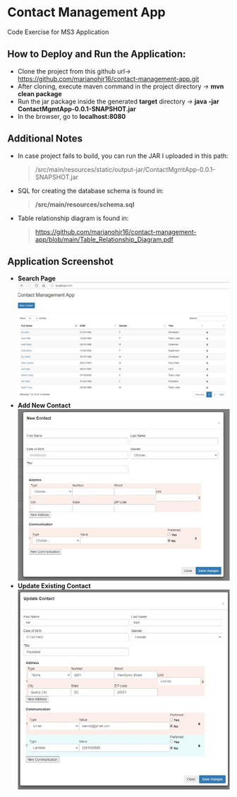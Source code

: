 # Contact Management App
Code Exercise for MS3 Application

## How to Deploy and Run the Application:
 - Clone the project from this github url-> https://github.com/marianohjr16/contact-management-app.git
 - After cloning, execute maven command in the project directory -> **mvn clean package**
 - Run the jar package inside the generated **target** directory -> **java -jar ContactMgmtApp-0.0.1-SNAPSHOT.jar**
 - In the browser, go to **localhost:8080**

## Additional Notes
  - In case project fails to build, you can run the JAR I uploaded in this path:
    > /src/main/resources/static/output-jar/ContactMgmtApp-0.0.1-SNAPSHOT.jar
  - SQL for creating the database schema is found in:
    > <strong>/src/main/resources/schema.sql</strong>
  - Table relationship diagram is found in:
    > https://github.com/marianohjr16/contact-management-app/blob/main/Table_Relationship_Diagram.pdf
 
## Application Screenshot
  - <strong>Search Page</strong>
 ![Search Page](https://raw.githubusercontent.com/marianohjr16/contact-management-app/main/src/main/resources/static/md-img/searchpage.JPG)
 - <strong>Add New Contact</strong>
 ![New Contact](https://raw.githubusercontent.com/marianohjr16/contact-management-app/main/src/main/resources/static/md-img/new-contact.JPG)
 - <strong>Update Existing Contact</strong>
 ![Update Contact]( https://raw.githubusercontent.com/marianohjr16/contact-management-app/main/src/main/resources/static/md-img/upd-contact.JPG)
 
